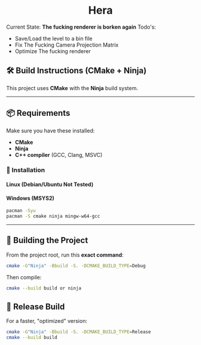 <h1 align="center">Hera</h1>

Current State: **The fucking renderer is borken again**
Todo's:
* Save/Load the level to a bin file
* Fix The Fucking Camera Projection Matrix
* Optimize The fucking renderer

## 🛠️ Build Instructions (CMake + Ninja)

This project uses **CMake** with the **Ninja** build system.

---

## 📦 Requirements

Make sure you have these installed:

- **CMake**
- **Ninja**
- **C++ compiler** (GCC, Clang, MSVC)

### 🔧 Installation

#### Linux (Debian/Ubuntu Not Tested)

#### Windows (MSYS2)

```bash
pacman -Syu
pacman -S cmake ninja mingw-w64-gcc
```

---

## 🧱 Building the Project

From the project root, run this **exact command**:

```bash
cmake -G"Ninja" -Bbuild -S. -DCMAKE_BUILD_TYPE=Debug
```

Then compile:

```bash
cmake --build build or ninja
```


## 🚀 Release Build

For a faster, "optimized" version:
```bash
cmake -G"Ninja" -Bbuild -S. -DCMAKE_BUILD_TYPE=Release
cmake --build build
```
